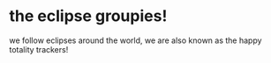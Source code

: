 # the eclipse groupies!
we follow eclipses around the world, we are also known as the happy totality trackers!

